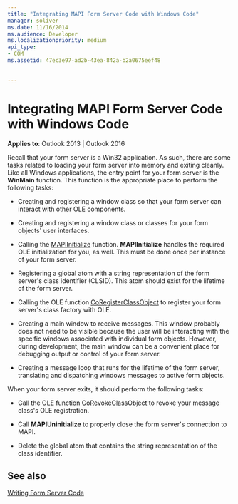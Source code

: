 ```yaml
---
title: "Integrating MAPI Form Server Code with Windows Code"
manager: soliver
ms.date: 11/16/2014
ms.audience: Developer
ms.localizationpriority: medium
api_type:
- COM
ms.assetid: 47ec3e97-ad2b-43ea-842a-b2a0675eef48
 
 
---
```


# Integrating MAPI Form Server Code with Windows Code

  
  
**Applies to**: Outlook 2013 | Outlook 2016 
  
Recall that your form server is a Win32 application. As such, there are some tasks related to loading your form server into memory and exiting cleanly. Like all Windows applications, the entry point for your form server is the **WinMain** function. This function is the appropriate place to perform the following tasks: 
  
- Creating and registering a window class so that your form server can interact with other OLE components.
    
- Creating and registering a window class or classes for your form objects' user interfaces.
    
- Calling the [MAPIInitialize](mapiinitialize.md) function. **MAPIInitialize** handles the required OLE initialization for you, as well. This must be done once per instance of your form server. 
    
- Registering a global atom with a string representation of the form server's class identifier (CLSID). This atom should exist for the lifetime of the form server.
    
- Calling the OLE function [CoRegisterClassObject](https://msdn.microsoft.com/library/ms693407.aspx) to register your form server's class factory with OLE. 
    
- Creating a main window to receive messages. This window probably does not need to be visible because the user will be interacting with the specific windows associated with individual form objects. However, during development, the main window can be a convenient place for debugging output or control of your form server.
    
- Creating a message loop that runs for the lifetime of the form server, translating and dispatching windows messages to active form objects.
    
When your form server exits, it should perform the following tasks:
  
- Call the OLE function [CoRevokeClassObject](https://msdn.microsoft.com/library/ms688650%28VS.85%29.aspx) to revoke your message class's OLE registration. 
    
- Call **MAPIUninitialize** to properly close the form server's connection to MAPI. 
    
- Delete the global atom that contains the string representation of the class identifier.
    
## See also



[Writing Form Server Code](writing-form-server-code.md)

